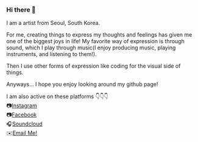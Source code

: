 ### Hi there 👋

I am a artist from Seoul, South Korea.

For me, creating things to express my thoughts and feelings has given me one of the biggest joys in life! My favorite way of expression is through sound, which I play through music(I enjoy producing music, playing instruments, and listening to them!).

Then I use other forms of expression like coding for the visual side of things.

Anyways... I hope you enjoy looking around my github page!

I am also active on these platforms 👇👇👇
<br>
📷<a href="https://www.instagram.com/j00my/" target="_blank">Instagram</a><br> 
📷<a href="https://www.facebook.com/jayem.kweon.3/" target="_blank">Facebook</a><br>
🎧<a href="https://soundcloud.com/urbanchamp" target="_blank">Soundcloud</a><br>
✉️<a href="mailto:flwfeeld@gmail.com" class="email" target="_blank">Email Me!</a><br>


